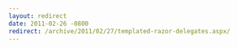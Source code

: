 ```yaml
---
layout: redirect
date: 2011-02-26 -0800
redirect: /archive/2011/02/27/templated-razor-delegates.aspx/
---
```

